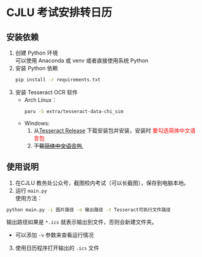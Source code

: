 # CJLU 考试安排转日历

## 安装依赖

1. 创建 Python 环境  
    可以使用 Anaconda 或 venv 或者直接使用系统 Python
2. 安装 Python 依赖  
    ```bash
    pip install -r requirements.txt
    ```
3. 安装 Tesseract OCR 软件
    - Arch Linux：
        ```bash 
        paru -S extra/tesseract-data-chi_sim
        ```
    - Windows:  
        1. 从[Tesseract Release](https://github.com/tesseract-ocr/tesseract/releases) 下载安装包并安装，安装时 <font color='red'>要勾选简体中文语言包</font>
        2. ~~下载[简体中文语言包](https://github.com/tesseract-ocr/tessdata/raw/refs/heads/main/chi_sim.traineddata)~~, 
        


## 使用说明

1. 在CJLU 教务处公众号，截图校内考试（可以长截图），保存到电脑本地。
2. 运行 `main.py`  
 使用方法：
 ```bash
 python main.py -i 图片路径 -o 输出路径 -t Tesseract可执行文件路径
 ```
 输出路径如果是 `*.ics` 就表示输出到文件，否则会新建文件夹。
 - 可以添加 `-v` 参数来查看运行情况
3. 使用日历程序打开输出的 `.ics` 文件
